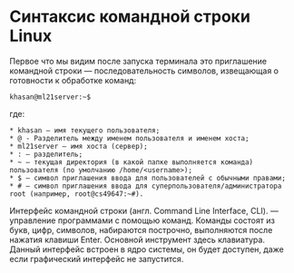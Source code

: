 # Синтаксис командной строки Linux

Первое что мы видим после запуска терминала это приглашение командной строки — последовательность символов, извещающая о готовности к обработке команд:

```
khasan@ml21server:~$
```
где:

    * khasan — имя текущего пользователя;
    * @ - Разделитель между именем пользователя и именем хоста;
    * ml21server — имя хоста (сервер);
    * : — разделитель;
    * ~ — текущая директория (в какой папке выполняется команда) пользователя (по умолчанию /home/<username>);
    * $ — символ приглашения ввода для пользователей с обычными правами;
    * # — символ приглашения ввода для суперпользователя/администратора root (например, root@cs49647:~#).

Интерфейс командной строки (англ. Command Line Interface, CLI). — управление программами с помощью команд. Команды состоят из букв, цифр, символов, набираются построчно, выполняются после нажатия клавиши Enter. Основной инструмент здесь клавиатура.
Данный интерфейс встроен в ядро системы, он будет доступен, даже если графический интерфейс не запустится.
